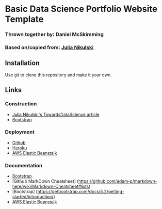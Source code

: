 # Basic Data Science Portfolio Website Template
### Thrown together by: Daniel McSkimming
### Based on/copied from: [Julia Nikulski](https://towardsdatascience.com/how-to-build-a-data-science-portfolio-website-335b0f253822)

## Installation
Use git to clone this repository and make it your own.

## Links
### Construction
* [Julia Nikulski's TowardsDataScience article](https://towardsdatascience.com/how-to-build-a-data-science-portfolio-website-335b0f253822)
* [Bootstrap](https://getbootstrap.com/)
### Deployment
* [Github](https://github.com)
* [Heroku](https://www.heroku.com/)
* [AWS Elastic Beanstalk](https://aws.amazon.com/elasticbeanstalk/)
### Documentation
* [Bootstrap](https://getbootstrap.com/docs/5.2/getting-started/introduction/)
* [Github MarkDown Cheatsheet] (https://github.com/adam-p/markdown-here/wiki/Markdown-Cheatsheet#lists)
* [Bootstrap] (https://getbootstrap.com/docs/5.2/getting-started/introduction/)
* [AWS Elastic Beanstalk](https://docs.aws.amazon.com/elasticbeanstalk/latest/dg/Welcome.html)
